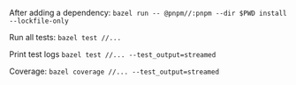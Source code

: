 After adding a dependency: `bazel run -- @pnpm//:pnpm --dir $PWD install --lockfile-only`

Run all tests: `bazel test //...`

Print test logs `bazel test //... --test_output=streamed`

Coverage: `bazel coverage //... --test_output=streamed`
